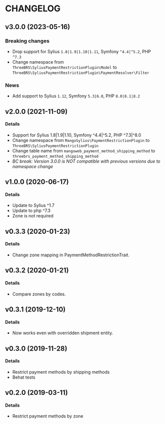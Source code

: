 # CHANGELOG

## v3.0.0 (2023-05-16)

### Breaking changes
- Drop support for Sylius `1.8|1.9|1.10|1.11`, Symfony `^4.4|^5.2`, PHP `^7.3`
- Change namespace from `ThreeBRS\SyliusPaymentRestrictionPlugin\Model` to `ThreeBRS\SyliusPaymentRestrictionPlugin\PaymentResolver\Filter`

### News
- Add support to Sylius `1.12`, Symfony `5.3|6.0`, PHP `8.0|8.1|8.2`

## v2.0.0 (2021-11-09)

#### Details

- Support for Sylius 1.8|1.9|1.10, Symfony ^4.4|^5.2, PHP ^7.3|^8.0
- Change namespace from `MangoSylius\PaymentRestrictionPlugin` to `ThreeBRS\SyliusPaymentRestrictionPlugin`
- Change table name from `mangoweb_payment_method_shipping_method` to `threebrs_payment_method_shipping_method`
- *BC break: Version 3.0.0 is NOT compatible with previous versions due to namespace change*

## v1.0.0 (2020-06-17)

#### Details

- Update to Sylius ^1.7
- Update to php ^7.3
- Zone is not required

## v0.3.3 (2020-01-23)

#### Details

- Change zone mapping in PaymentMethodRestrictionTrait. 

## v0.3.2 (2020-01-21)

#### Details

- Compare zones by codes. 

## v0.3.1 (2019-12-10)

#### Details

- Now works even with overridden shipment entity.

## v0.3.0 (2019-11-28)

#### Details

- Restrict payment methods by shipping methods
- Behat tests

## v0.2.0 (2019-03-11)

#### Details

- Restrict payment methods by zone
